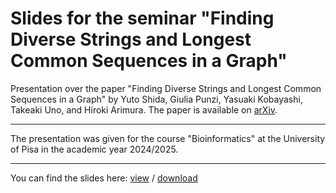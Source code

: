 # Slides for the seminar "Finding Diverse Strings and Longest Common Sequences in a Graph"

<!--
@misc{shida2024findingdiversestringslongest,
      title={Finding Diverse Strings and Longest Common Subsequences in a Graph},
      author={Yuto Shida and Giulia Punzi and Yasuaki Kobayashi and Takeaki Uno and Hiroki Arimura},
      year={2024},
      eprint={2405.00131},
      archivePrefix={arXiv},
      primaryClass={cs.DS},
      url={https://arxiv.org/abs/2405.00131},
} -->

Presentation over the paper "Finding Diverse Strings and Longest Common Sequences in a Graph" by Yuto Shida, Giulia Punzi, Yasuaki Kobayashi, Takeaki Uno, and Hiroki Arimura. The paper is available on [arXiv](https://arxiv.org/abs/2405.00131).

---

The presentation was given for the course "Bioinformatics" at the University of Pisa in the academic year 2024/2025.

---

You can find the slides here: [view](https://github.com/lukefleed/diverse-LCS-slides/blob/main/tex/main.pdf) / [download](https://github.com/lukefleed/diverse-LCS-slides/raw/main/tex/main.pdf)

